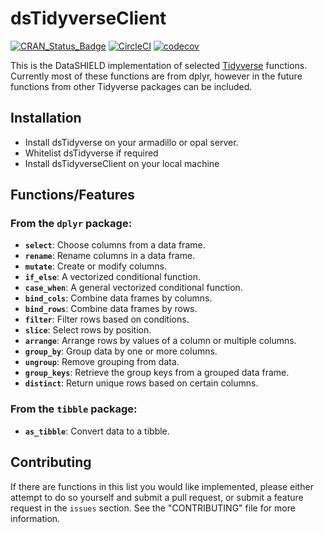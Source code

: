 # dsTidyverseClient
<!-- badges: start -->
[![CRAN_Status_Badge](https://www.r-pkg.org/badges/version/dsTidyverseClient)](https://CRAN.R-project.org/package=yourpackagename)
[![CircleCI](https://circleci.com/gh/molgenis/ds-tidyverse-client.svg?style=shield)](https://app.circleci.com/pipelines/github/molgenis/ds-tidyverse-client)
[![codecov](https://codecov.io/gh/molgenis/ds-tidyverse-client/branch/master/graph/badge.svg?token=ITPMERAWYI)](https://app.codecov.io/gh/molgenis/ds-tidyverse-client)
<!-- badges: end -->

This is the DataSHIELD implementation of selected [Tidyverse](https://www.tidyverse.org/) functions. 
Currently most of these functions are from dplyr, however in the future functions from other
Tidyverse packages can be included.

## Installation
- Install dsTidyverse on your armadillo or opal server.
- Whitelist dsTidyverse if required
- Install dsTidyverseClient on your local machine

## Functions/Features
### From the `dplyr` package:
- **`select`**: Choose columns from a data frame.
- **`rename`**: Rename columns in a data frame.
- **`mutate`**: Create or modify columns.
- **`if_else`**: A vectorized conditional function.
- **`case_when`**: A general vectorized conditional function.
- **`bind_cols`**: Combine data frames by columns.
- **`bind_rows`**: Combine data frames by rows.
- **`filter`**: Filter rows based on conditions.
- **`slice`**: Select rows by position.
- **`arrange`**: Arrange rows by values of a column or multiple columns.
- **`group_by`**: Group data by one or more columns.
- **`ungroup`**: Remove grouping from data.
- **`group_keys`**: Retrieve the group keys from a grouped data frame.
- **`distinct`**: Return unique rows based on certain columns.

### From the `tibble` package:
- **`as_tibble`**: Convert data to a tibble.

## Contributing
If there are functions in this list you would like implemented, please either attempt to do so 
yourself and submit a pull request, or submit a feature request in the `issues` section. See 
the "CONTRIBUTING" file for more information.

